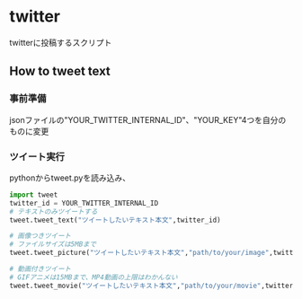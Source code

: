 # twitter
twitterに投稿するスクリプト

## How to tweet text

### 事前準備
jsonファイルの"YOUR_TWITTER_INTERNAL_ID"、"YOUR_KEY"4つを自分のものに変更

### ツイート実行
pythonからtweet.pyを読み込み、

```python
import tweet
twitter_id = YOUR_TWITTER_INTERNAL_ID
# テキストのみツイートする
tweet.tweet_text("ツイートしたいテキスト本文",twitter_id)

# 画像つきツイート
# ファイルサイズは5MBまで
tweet.tweet_picture("ツイートしたいテキスト本文","path/to/your/image",twitter_id)

# 動画付きツイート
# GIFアニメは15MBまで、MP4動画の上限はわかんない
tweet.tweet_movie("ツイートしたいテキスト本文","path/to/your/movie",twitter_id)
```
